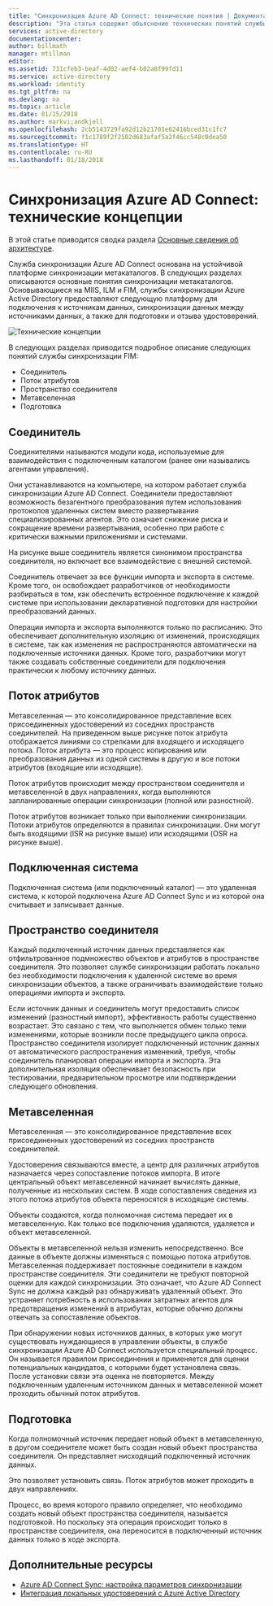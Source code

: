 ```yaml
---
title: "Синхронизация Azure AD Connect: технические понятия | Документация Майкрософт"
description: "Эта статья содержит объяснение технических понятий службы синхронизации Azure AD Connect."
services: active-directory
documentationcenter: 
author: billmath
manager: mtillman
editor: 
ms.assetid: 731cfeb3-beaf-4d02-aef4-b02a8f99fd11
ms.service: active-directory
ms.workload: identity
ms.tgt_pltfrm: na
ms.devlang: na
ms.topic: article
ms.date: 01/15/2018
ms.author: markvi;andkjell
ms.openlocfilehash: 2cb5143729fa92d12b21701e62416bced31c1fc7
ms.sourcegitcommit: f1c1789f2f2502d683afaf5a2f46cc548c0dea50
ms.translationtype: HT
ms.contentlocale: ru-RU
ms.lasthandoff: 01/18/2018
---
```

# <a name="azure-ad-connect-sync-technical-concepts"></a>Синхронизация Azure AD Connect: технические концепции
В этой статье приводится сводка раздела [Основные сведения об архитектуре](active-directory-aadconnectsync-technical-concepts.md).

Служба синхронизации Azure AD Connect основана на устойчивой платформе синхронизации метакаталогов.
В следующих разделах описываются основные понятия синхронизации метакаталогов.
Основывающиеся на MIIS, ILM и FIM, службы синхронизации Azure Active Directory предоставляют следующую платформу для подключения к источникам данных, синхронизации данных между источниками данных, а также для подготовки и отзыва удостоверений.

![Технические концепции](./media/active-directory-aadconnectsync-technical-concepts/scenario.png)

В следующих разделах приводится подробное описание следующих понятий службы синхронизации FIM:

* Соединитель
* Поток атрибутов
* Пространство соединителя
* Метавселенная
* Подготовка

## <a name="connector"></a>Соединитель
Соединителями называются модули кода, используемые для взаимодействия с подключенным каталогом (ранее они назывались агентами управления).

Они устанавливаются на компьютере, на котором работает служба синхронизации Azure AD Connect. Соединители предоставляют возможность безагентного преобразования путем использования протоколов удаленных систем вместо развертывания специализированных агентов. Это означает снижение риска и сокращение времени развертывания, особенно при работе с критически важными приложениями и системами.

На рисунке выше соединитель является синонимом пространства соединителя, но включает все взаимодействие с внешней системой.

Соединитель отвечает за все функции импорта и экспорта в системе. Кроме того, он освобождает разработчиков от необходимости разбираться в том, как обеспечить встроенное подключение к каждой системе при использовании декларативной подготовки для настройки преобразований данных.

Операции импорта и экспорта выполняются только по расписанию. Это обеспечивает дополнительную изоляцию от изменений, происходящих в системе, так как изменения не распространяются автоматически на подключенные источники данных. Кроме того, разработчики могут также создавать собственные соединители для подключения практически к любому источнику данных.

## <a name="attribute-flow"></a>Поток атрибутов
Метавселенная — это консолидированное представление всех присоединенных удостоверений из соседних пространств соединителей. На приведенном выше рисунке поток атрибута отображается линиями со стрелками для входящего и исходящего потока. Поток атрибута — это процесс копирования или преобразования данных из одной системы в другую и все потоки атрибутов (входящие или исходящие).

Поток атрибутов происходит между пространством соединителя и метавселенной в двух направлениях, когда выполняются запланированные операции синхронизации (полной или разностной).

Поток атрибутов возникает только при выполнении синхронизации. Потоки атрибутов определяются в правилах синхронизации. Они могут быть входящими (ISR на рисунке выше) или исходящими (OSR на рисунке выше).

## <a name="connected-system"></a>Подключенная система
Подключенная система (или подключенный каталог) — это удаленная система, к которой подключена Azure AD Connect Sync и из которой она считывает и записывает данные.

## <a name="connector-space"></a>Пространство соединителя
Каждый подключенный источник данных представляется как отфильтрованное подмножество объектов и атрибутов в пространстве соединителя.
Это позволяет службе синхронизации работать локально без необходимости подключения к удаленной системе во время синхронизации объектов, а также ограничивать взаимодействие только операциями импорта и экспорта.

Если источник данных и соединитель могут предоставить список изменений (разностный импорт), эффективность работы существенно возрастает. Это связано с тем, что выполняется обмен только теми изменениями, которые возникли после предыдущего цикла опроса. Пространство соединителя изолирует подключенный источник данных от автоматического распространения изменений, требуя, чтобы соединитель планировал операции импорта и экспорта. Эта дополнительная изоляция обеспечивает безопасность при тестировании, предварительном просмотре или подтверждении следующего обновления.

## <a name="metaverse"></a>Метавселенная
Метавселенная — это консолидированное представление всех присоединенных удостоверений из соседних пространств соединителей.

Удостоверения связываются вместе, а центр для различных атрибутов назначается через сопоставление потоков импорта. В итоге центральный объект метавселенной начинает вычислять данные, полученные из нескольких систем. В ходе сопоставления сведения из этого потока атрибутов объекта переносятся в исходящие системы.

Объекты создаются, когда полномочная система передает их в метавселенную. Как только все подключения удаляются, удаляется и объект метавселенной.

Объекты в метавселенной нельзя изменить непосредственно. Все данные в объекте должны изменяться с помощью потока атрибутов. Метавселенная поддерживает постоянные соединители в каждом пространстве соединителя. Эти соединители не требуют повторной оценки для каждой синхронизации. Это означает, что Azure AD Connect Sync не должна каждый раз обнаруживать удаленный объект. Это устраняет потребность в использовании затратных агентов для предотвращения изменений в атрибутах, которые обычно должны отвечать за сопоставление объектов.

При обнаружении новых источников данных, в которых уже могут существовать нуждающиеся в управлении объекты, в службе синхронизации Azure AD Connect используется специальный процесс. Он называется правилом присоединения и применяется для оценки потенциальных кандидатов, с которыми будет установлена связь.
После установки связи эта оценка не повторяется. Между подключенным удаленным источником данных и метавселенной может проходить обычный поток атрибутов.

## <a name="provisioning"></a>Подготовка
Когда полномочный источник передает новый объект в метавселенную, в другом соединителе может быть создан новый объект пространства соединителя. Он представляет нисходящий подключенный источник данных.

Это позволяет установить связь. Поток атрибутов может проходить в двух направлениях.

Процесс, во время которого правило определяет, что необходимо создать новый объект пространства соединителя, называется подготовкой. Но поскольку эта операция происходит только в пространстве соединителя, она переносится в подключенный источник данных только в ходе экспорта.

## <a name="additional-resources"></a>Дополнительные ресурсы
* [Azure AD Connect Sync: настройка параметров синхронизации](active-directory-aadconnectsync-whatis.md)
* [Интеграция локальных удостоверений с Azure Active Directory](active-directory-aadconnect.md)

<!--Image references-->
[1]: ./media/active-directory-aadsync-technical-concepts/ic750598.png
